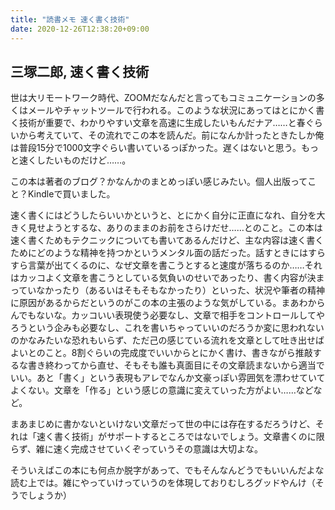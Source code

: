```yaml
---
title: "読書メモ 速く書く技術"
date: 2020-12-26T12:38:20+09:00
---
```


## 三塚二郎, 速く書く技術

世は大リモートワーク時代、ZOOMだなんだと言ってもコミュニケーションの多くはメールやチャットツールで行われる。このような状況にあってはとにかく書く技術が重要で、わかりやすい文章を高速に生成したいもんだナア……と春ぐらいから考えていて、その流れでこの本を読んだ。前になんか計ったときたしか俺は普段15分で1000文字ぐらい書いているっぽかった。遅くはないと思う。もっと速くしたいものだけど……。

この本は著者のブログ？かなんかのまとめっぽい感じみたい。個人出版ってこと？Kindleで買いました。

速く書くにはどうしたらいいかというと、とにかく自分に正直になれ、自分を大きく見せようとするな、ありのままのお前をさらけだせ……とのこと。この本は速く書くためもテクニックについても書いてあるんだけど、主な内容は速く書くためにどのような精神を持つかというメンタル面の話だった。話すときにはすらすら言葉が出てくるのに、なぜ文章を書こうとすると速度が落ちるのか……それはカッコよく文章を書こうとしている気負いのせいであったり、書く内容が決まっていなかったり（あるいはそもそもなかったり）といった、状況や筆者の精神に原因があるからだというのがこの本の主張のような気がしている。まあわからんでもないな。カッコいい表現使う必要なし、文章で相手をコントロールしてやろうという企みも必要なし、これを書いちゃっていいのだろうか変に思われないのかなみたいな恐れもいらず、ただ己の感じている流れを文章として吐き出せばよいとのこと。8割ぐらいの完成度でいいからとにかく書け、書きながら推敲するな書き終わってから直せ、そもそも誰も真面目にその文章読まないから適当でいい。あと「書く」という表現もアレでなんか文豪っぽい雰囲気を漂わせていてよくない。文章を「作る」という感じの意識に変えていった方がよい……などなど。

まあまじめに書かないといけない文章だって世の中には存在するだろうけど、それは「速く書く技術」がサポートするところではないでしょう。文章書くのに限らず、雑に速く完成させていくぞっていうその意識は大切よな。

そういえばこの本にも何点か脱字があって、でもそんなんどうでもいいんだよな読む上では。雑にやっていけっていうのを体現しておりむしろグッドやんけ（そうでしょうか）
